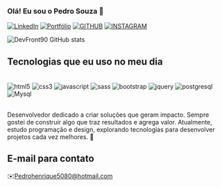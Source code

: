 ### Olá! Eu sou o Pedro Souza 👋

[![LinkedIn](    https://img.shields.io/badge/LinkedIn-0077B5?style=for-the-badge&logo=linkedin&logoColor=white)](https://www.linkedin.com/in/pedro-henrique-dias-de-souza-b67586218/)
[![Portfólio](https://img.shields.io/badge/website-000000?style=for-the-badge&logo=About.me&logoColor=white )](https://portfolio-devfront90s-projects.vercel.app/)
[![GITHUB](https://img.shields.io/badge/GitHub-100000?style=for-the-badge&logo=github&logoColor=white)](https://github.com/DevFront90)
[![INSTAGRAM](    https://img.shields.io/badge/Instagram-E4405F?style=for-the-badge&logo=instagram&logoColor=white)](https://www.instagram.com/pedro_sites/)

![DevFront90 GitHub stats](https://github-readme-stats.vercel.app/api?username=DevFront90&show_icons=true&theme=merko)

## Tecnologias que eu uso no meu dia

<div style="display:inline_block"><br>
 <img align="center" alt="html5" src="https://img.shields.io/badge/HTML5-E34F26?style=for-the-badge&logo=html5&logoColor=white" />
 <img align="center" alt="css3" src="https://img.shields.io/badge/CSS3-1572B6?style=for-the-badge&logo=css3&logoColor=white" />
 <img align="center" alt="javascript" src="https://img.shields.io/badge/JavaScript-F7DF1E?style=for-the-badge&logo=javascript&logoColor=black" />
 <img align="center" alt="sass" src="https://img.shields.io/badge/Sass-CC6699?style=for-the-badge&logo=sass&logoColor=white" />
 <img align="center" alt="bootstrap" src="https://img.shields.io/badge/Bootstrap-563D7C?style=for-the-badge&logo=bootstrap&logoColor=white" />
 <img align="center" alt="jquery" src="https://img.shields.io/badge/jQuery-0769AD?style=for-the-badge&logo=jquery&logoColor=white" />
 <img align="center" alt="postgresql" src="https://img.shields.io/badge/PostgreSQL-316192?style=for-the-badge&logo=postgresql&logoColor=white" />
 <img align="center" alt="Mysql" src="https://img.shields.io/badge/MySQL-00000F?style=for-the-badge&logo=mysql&logoColor=white" />

</div><br>

Desenvolvedor dedicado a criar soluções que geram impacto. Sempre gostei de construir algo que traz resultados e agrega valor. Atualmente, estudo programação e design, explorando tecnologias para desenvolver projetos cada vez melhores. 🚀

## E-mail para contato

✉️Pedrohenrique5080@hotmail.com 

